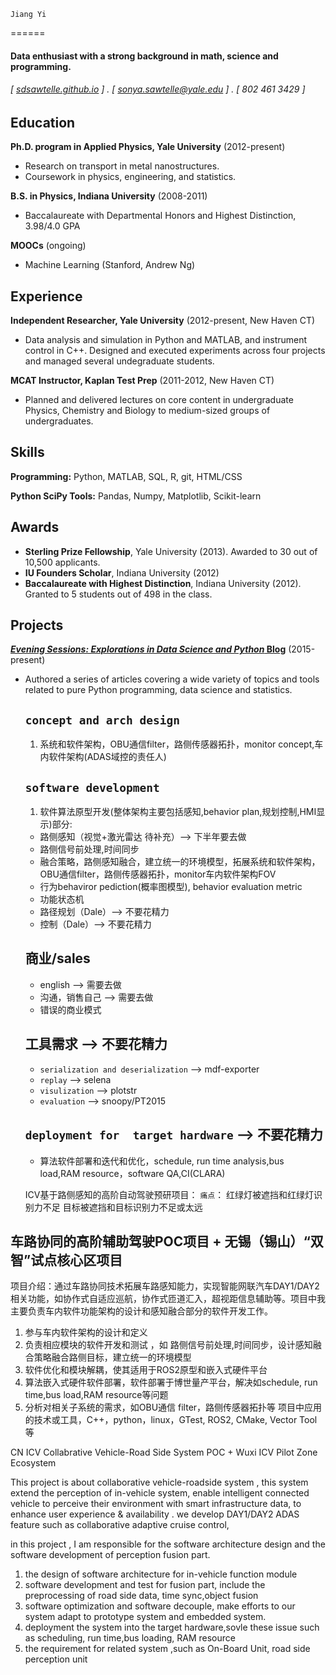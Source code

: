 	Jiang Yi
======

#### Data enthusiast with a strong background in math, science and programming. 
###### [ [sdsawtelle.github.io](http://sdsawtelle.github.io) ] . [ sonya.sawtelle@yale.edu ] . [ 802 461 3429 ]


Education
---------
**Ph.D. program in Applied Physics, Yale University** (2012-present)

- Research on transport in metal nanostructures. 
- Coursework in physics, engineering, and statistics.

**B.S. in Physics, Indiana University** (2008-2011)

- Baccalaureate with Departmental Honors and Highest Distinction, 3.98/4.0 GPA

**MOOCs** (ongoing)

- Machine Learning (Stanford, Andrew Ng)

Experience
---------
**Independent Researcher, Yale University** (2012-present, New Haven CT)

- Data analysis and simulation in Python and MATLAB, and instrument control in C++. Designed and executed experiments across four projects and managed several undegraduate students.

**MCAT Instructor, Kaplan Test Prep** (2011-2012, New Haven CT)

- Planned and delivered lectures on core content in undergraduate Physics, Chemistry and Biology to medium-sized groups of undergraduates.

Skills
------
**Programming:** Python, MATLAB, SQL, R, git, HTML/CSS

**Python SciPy Tools:** Pandas, Numpy, Matplotlib, Scikit-learn

Awards
------
- **Sterling Prize Fellowship**, Yale University (2013). Awarded to 30 out of 10,500 applicants.
- **IU Founders Scholar**, Indiana University (2012)
- **Baccalaureate with Highest Distinction**, Indiana University (2012). Granted to 5 students out of 498 in the class.

Projects
--------
**[*Evening Sessions: Explorations in Data Science and Python* Blog](http://sdsawtelle.github.io/blog/output/index.html)** (2015-present)

- Authored a series of articles covering a wide variety of topics and tools related to pure Python programming, data science and statistics.  
    
    
   ## `concept and arch design`
	1. 系统和软件架构，OBU通信filter，路侧传感器拓扑，monitor concept,车内软件架构(ADAS域控的责任人)
   
   ## `software development`
   1. 软件算法原型开发(整体架构主要包括感知,behavior plan,规划控制,HMI显示)部分:
    - 路侧感知（视觉+激光雷达 待补充）--> 下半年要去做
    - 路侧信号前处理,时间同步
    - 融合策略，路侧感知融合，建立统一的环境模型，拓展系统和软件架构，OBU通信filter，路侧传感器拓扑，monitor车内软件架构FOV
    - 行为behaviror pediction(概率图模型), behavior evaluation metric
    - 功能状态机
    - 路径规划（Dale）--> 不要花精力
    - 控制（Dale）--> 不要花精力
   
   ## 商业/sales
   * english --> 需要去做
   * 沟通，销售自己 --> 需要去做
   * 错误的商业模式
   
   ## 工具需求 --> 不要花精力
   * `serialization and deserialization` --> mdf-exporter
   * `replay` --> selena
   * `visulization` --> plotstr
   * `evaluation` --> snoopy/PT2015
   
   ## `deployment for  target hardware` --> 不要花精力
    * 算法软件部署和迭代和优化，schedule, run time analysis,bus load,RAM resource，software QA,CI(CLARA)
  
  ICV基于路侧感知的高阶自动驾驶预研项目：
  `痛点`：
  红绿灯被遮挡和红绿灯识别力不足
  目标被遮挡和目标识别力不足或太远


## 车路协同的高阶辅助驾驶POC项目 + 无锡（锡山）“双智”试点核心区项目   　　
项目介绍：通过车路协同技术拓展车路感知能力，实现智能网联汽车DAY1/DAY2相关功能，如协作式自适应巡航，协作式匝道汇入，超视距信息辅助等。项目中我主要负责车内软件功能架构的设计和感知融合部分的软件开发工作。
1. 参与车内软件架构的设计和定义
2. 负责相应模块的软件开发和测试 ，如 路侧信号前处理,时间同步，设计感知融合策略融合路侧目标，建立统一的环境模型
3. 软件优化和模块解耦，使其适用于ROS2原型和嵌入式硬件平台
4. 算法嵌入式硬件软件部署，软件部署于博世量产平台，解决如schedule, run time,bus load,RAM resource等问题
5. 分析对相关子系统的需求，如OBU通信 filter，路侧传感器拓扑等
项目中应用的技术或工具，C++，python，linux，GTest, ROS2, CMake, Vector Tool等

CN ICV Collabrative Vehicle-Road Side System POC + Wuxi ICV Pilot Zone Ecosystem 


This project is about collaborative vehicle-roadside system , this system extend the perception of in-vehicle system, enable intelligent connected vehicle to perceive their environment with smart infrastructure data, to enhance user experience & availability . we develop DAY1/DAY2 ADAS feature such as collaborative adaptive cruise control, 

in this project , I am responsible for the software architecture design and the software development of perception fusion part.
1. the design of software  architecture for in-vehicle function module 
2. software development and test for fusion part, include the preprocessing of road side data, time sync,object fusion 
3. software optimization and software decouple, make efforts to our system adapt to prototype system and embedded system.
4. deployment the system into the target hardware,sovle these issue such as scheduling, run time,bus loading, RAM resource
5. the requirement for related system ,such as On-Board Unit, road side perception unit



